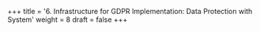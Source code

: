 +++
title = '6. Infrastructure for GDPR Implementation: Data Protection with System'
weight = 8
draft = false
+++